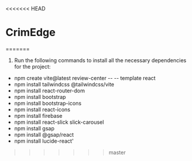<<<<<<< HEAD
# CrimEdge
=======
1. Run the following commands to install all the necessary dependencies for the project:
 - npm create vite@latest review-center -- -- template react
 - npm install tailwindcss @tailwindcss/vite
 - npm install react-router-dom
 - npm install bootstrap
 - npm install bootstrap-icons
 - npm install react-icons
 - npm install firebase
 - npm install react-slick slick-carousel
 - npm install gsap
 - npm install @gsap/react
 - npm install lucide-react' 
>>>>>>> master
